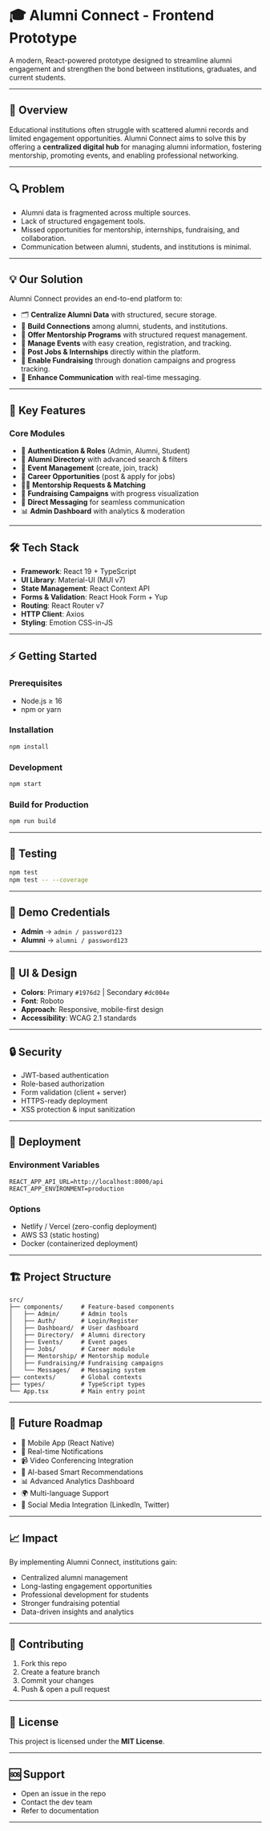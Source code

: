 # 🎓 Alumni Connect - Frontend Prototype

A modern, React-powered prototype designed to streamline alumni engagement and strengthen the bond between institutions, graduates, and current students.

---

## 📌 Overview

Educational institutions often struggle with scattered alumni records and limited engagement opportunities. Alumni Connect aims to solve this by offering a **centralized digital hub** for managing alumni information, fostering mentorship, promoting events, and enabling professional networking.

---

## 🔍 Problem

* Alumni data is fragmented across multiple sources.
* Lack of structured engagement tools.
* Missed opportunities for mentorship, internships, fundraising, and collaboration.
* Communication between alumni, students, and institutions is minimal.

---

## 💡 Our Solution

Alumni Connect provides an end-to-end platform to:

* 🗂️ **Centralize Alumni Data** with structured, secure storage.
* 🤝 **Build Connections** among alumni, students, and institutions.
* 🎯 **Offer Mentorship Programs** with structured request management.
* 📅 **Manage Events** with easy creation, registration, and tracking.
* 💼 **Post Jobs & Internships** directly within the platform.
* 💖 **Enable Fundraising** through donation campaigns and progress tracking.
* 💬 **Enhance Communication** with real-time messaging.

---

## 🚀 Key Features

### Core Modules

* 🔑 **Authentication & Roles** (Admin, Alumni, Student)
* 📖 **Alumni Directory** with advanced search & filters
* 🎉 **Event Management** (create, join, track)
* 💼 **Career Opportunities** (post & apply for jobs)
* 👨‍🏫 **Mentorship Requests & Matching**
* 💖 **Fundraising Campaigns** with progress visualization
* 💬 **Direct Messaging** for seamless communication
* 📊 **Admin Dashboard** with analytics & moderation

---

## 🛠 Tech Stack

* **Framework**: React 19 + TypeScript
* **UI Library**: Material-UI (MUI v7)
* **State Management**: React Context API
* **Forms & Validation**: React Hook Form + Yup
* **Routing**: React Router v7
* **HTTP Client**: Axios
* **Styling**: Emotion CSS-in-JS

---

## ⚡ Getting Started

### Prerequisites

* Node.js ≥ 16
* npm or yarn

### Installation

```bash
npm install
```

### Development

```bash
npm start
```

### Build for Production

```bash
npm run build
```

---

## 🧪 Testing

```bash
npm test
npm test -- --coverage
```

---

## 🔑 Demo Credentials

* **Admin** → `admin / password123`
* **Alumni** → `alumni / password123`

---

## 🎨 UI & Design

* **Colors**: Primary `#1976d2` | Secondary `#dc004e`
* **Font**: Roboto
* **Approach**: Responsive, mobile-first design
* **Accessibility**: WCAG 2.1 standards

---

## 🔒 Security

* JWT-based authentication
* Role-based authorization
* Form validation (client + server)
* HTTPS-ready deployment
* XSS protection & input sanitization

---

## 🚀 Deployment

### Environment Variables

```
REACT_APP_API_URL=http://localhost:8000/api
REACT_APP_ENVIRONMENT=production
```

### Options

* Netlify / Vercel (zero-config deployment)
* AWS S3 (static hosting)
* Docker (containerized deployment)

---

## 🏗 Project Structure

```
src/
├── components/     # Feature-based components
│   ├── Admin/      # Admin tools
│   ├── Auth/       # Login/Register
│   ├── Dashboard/  # User dashboard
│   ├── Directory/  # Alumni directory
│   ├── Events/     # Event pages
│   ├── Jobs/       # Career module
│   ├── Mentorship/ # Mentorship module
│   ├── Fundraising/# Fundraising campaigns
│   └── Messages/   # Messaging system
├── contexts/       # Global contexts
├── types/          # TypeScript types
└── App.tsx         # Main entry point
```

---

## 🌟 Future Roadmap

* 📱 Mobile App (React Native)
* 🔔 Real-time Notifications
* 📹 Video Conferencing Integration
* 🤖 AI-based Smart Recommendations
* 📊 Advanced Analytics Dashboard
* 🌍 Multi-language Support
* 🔗 Social Media Integration (LinkedIn, Twitter)

---

## 📈 Impact

By implementing Alumni Connect, institutions gain:

* Centralized alumni management
* Long-lasting engagement opportunities
* Professional development for students
* Stronger fundraising potential
* Data-driven insights and analytics

---

## 🤝 Contributing

1. Fork this repo
2. Create a feature branch
3. Commit your changes
4. Push & open a pull request

---

## 📄 License

This project is licensed under the **MIT License**.

---

## 🆘 Support

* Open an issue in the repo
* Contact the dev team
* Refer to documentation

---
